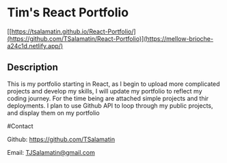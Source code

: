 # Tim's React Portfolio

[[https://tsalamatin.github.io/React-Portfolio/](https://github.com/TSalamatin/React-Portfolio)](https://mellow-brioche-a24c1d.netlify.app/)

## Description
 This is my portfolio starting in React, as I begin to upload more complicated projects and develop my skills, I will update my portfolio to reflect my coding journey. 
 For the time being are attached simple projects and thir deployments. I plan to use Github API to loop through my public projects, and display them on my portfolio


#Contact

Github: https://github.com/TSalamatin

Email: [TJSalamatin@gmail.com](mailto:TJSalamatin@gmail.com)
    
